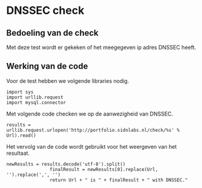 # DNSSEC check

## Bedoeling van de check
Met deze test wordt er gekeken of het meegegeven ip adres DNSSEC heeft.

## Werking van de code
Voor de test hebben we volgende libraries nodig.
```
import sys
import urllib.request
import mysql.connector
```

Met volgende code checken we op de aanwezigheid van DNSSEC.
```
results = urllib.request.urlopen('http://portfolio.sidnlabs.nl/check/%s' % Url).read()
```

Het vervolg van de code wordt gebruikt voor het weergeven van het resultaat.
```
newResults = results.decode('utf-8').split()
                finalResult = newResults[0].replace(Url, '').replace(',', '')
                return Url + " is " + finalResult + " with DNSSEC."
```
